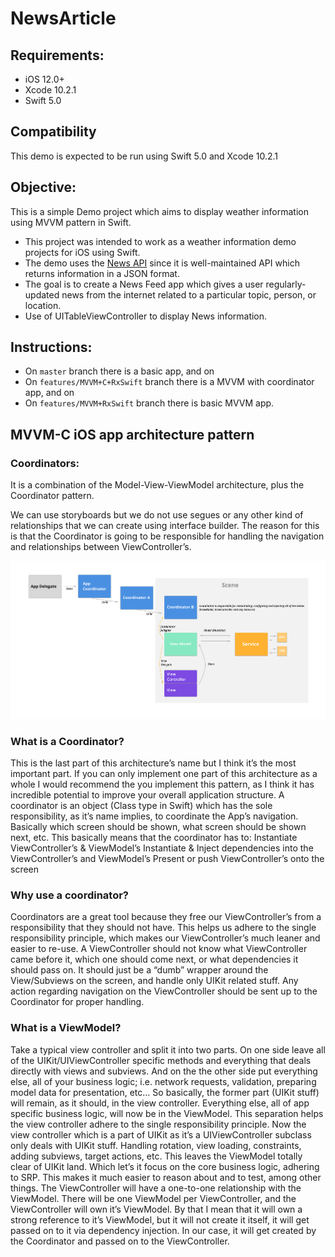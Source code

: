 # NewsArticle
## Requirements:
* iOS 12.0+
* Xcode 10.2.1
* Swift 5.0

## Compatibility
This demo is expected to be run using Swift 5.0 and Xcode 10.2.1

## Objective:
This is a simple Demo project which aims to display weather information using MVVM pattern in Swift.
* This project was intended to work as a  weather information demo projects for iOS using Swift. 
* The demo uses the [News API](https://newsapi.org) since it is well-maintained API which returns information in a JSON format.
* The goal is to create a News Feed app which gives a user regularly-updated news from the internet related to a particular topic, person, or location.
* Use of UITableViewController to display News information.

## Instructions:
* On `master` branch there is a basic app, and on 
* On `features/MVVM+C+RxSwift` branch there is a MVVM with coordinator app, and on 
* On `features/MVVM+RxSwift` branch there is basic MVVM app.

## MVVM-C iOS app architecture pattern
### Coordinators:
It is a combination of the Model-View-ViewModel architecture, plus the Coordinator pattern.

We can use storyboards but we do not use segues or any other kind of relationships that we can create using interface builder. The reason for this is that the Coordinator is going to be responsible for handling the navigation and relationships between ViewController’s.

![Alt text](/ScreenShots/MVVM-C.png?raw=true "MVVM-C iOS app architecture pattern")

### What is a Coordinator?
This is the last part of this architecture’s name but I think it’s the most important part. If you can only implement one part of this architecture as a whole I would recommend the you implement this pattern, as I think it has incredible potential to improve your overall application structure.
A coordinator is an object (Class type in Swift) which has the sole responsibility, as it’s name implies, to coordinate the App’s navigation. Basically which screen should be shown, what screen should be shown next, etc.
This basically means that the coordinator has to:
Instantiate ViewController’s & ViewModel’s
Instantiate & Inject dependencies into the ViewController’s and ViewModel’s
Present or push ViewController’s onto the screen

### Why use a coordinator?
Coordinators are a great tool because they free our ViewController’s from a responsibility that they should not have. This helps us adhere to the single responsibility principle, which makes our ViewController’s much leaner and easier to re-use.
A ViewController should not know what ViewController came before it, which one should come next, or what dependencies it should pass on. It should just be a “dumb” wrapper around the View/Subviews on the screen, and handle only UIKit related stuff. Any action regarding navigation on the ViewController should be sent up to the Coordinator for proper handling.

### What is a ViewModel?
Take a typical view controller and split it into two parts. On one side leave all of the UIKit/UIViewController specific methods and everything that deals directly with views and subviews. And on the the other side put everything else, all of your business logic; i.e. network requests, validation, preparing model data for presentation, etc…
So basically, the former part (UIKit stuff) will remain, as it should, in the view controller. Everything else, all of app specific business logic, will now be in the ViewModel.
This separation helps the view controller adhere to the single responsibility principle. Now the view controller which is a part of UIKit as it’s a UIViewController subclass only deals with UIKit stuff. Handling rotation, view loading, constraints, adding subviews, target actions, etc.
This leaves the ViewModel totally clear of UIKit land. Which let’s it focus on the core business logic, adhering to SRP. This makes it much easier to reason about and to test, among other things.
The ViewController will have a one-to-one relationship with the ViewModel. There will be one ViewModel per ViewController, and the ViewController will own it’s ViewModel. By that I mean that it will own a strong reference to it’s ViewModel, but it will not create it itself, it will get passed on to it via dependency injection. In our case, it will get created by the Coordinator and passed on to the ViewController.